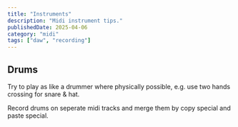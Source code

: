 ```yaml
---
title: "Instruments"
description: "Midi instrument tips."
publishedDate: 2025-04-06
category: "midi"
tags: ["daw", "recording"]
---
```


## Drums

Try to play as like a drummer where physically possible, e.g. use two hands crossing for snare & hat.

Record drums on seperate midi tracks and merge them by copy special and paste special.
